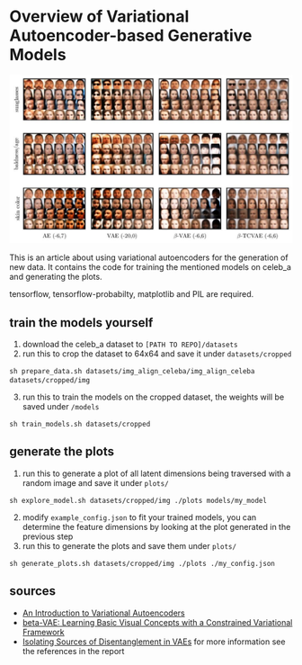 # Overview of Variational Autoencoder-based Generative Models

![plot](images/disentanglement_comparison.jpg)

This is an article about using variational autoencoders for the generation of new data. It contains the code for training the mentioned models on celeb_a and generating the plots. 

tensorflow, tensorflow-probabilty, matplotlib and PIL are required.

## train the models yourself
1. download the celeb_a dataset to ```[PATH TO REPO]/datasets```
2. run this to crop the dataset to 64x64 and save it under ```datasets/cropped```
```shell
sh prepare_data.sh datasets/img_align_celeba/img_align_celeba datasets/cropped/img
```
3. run this to train the models on the cropped dataset, the weights will be saved under ```/models```
```shell
sh train_models.sh datasets/cropped
```

## generate the plots
1. run this to generate a plot of all latent dimensions being traversed with a random image and save it under ```plots/```
```shell
sh explore_model.sh datasets/cropped/img ./plots models/my_model
```
2. modify ```example_config.json``` to fit your trained models, you can determine the feature dimensions by looking at the plot generated in the previous step
3. run this to generate the plots and save them under ```plots/```
```shell
sh generate_plots.sh datasets/cropped/img ./plots ./my_config.json
```

## sources
- [An Introduction to Variational Autoencoders](https://arxiv.org/abs/1906.02691)
- [beta-VAE: Learning Basic Visual Concepts with a Constrained Variational Framework](https://openreview.net/forum?id=Sy2fzU9gl)
- [Isolating Sources of Disentanglement in VAEs](https://arxiv.org/abs/1802.04942)
for more information see the references in the report
